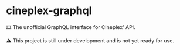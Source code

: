 # cineplex-graphql
🎞 The unofficial GraphQL interface for Cineplex' API.

⚠️ This project is still under development and is not yet ready for use.
